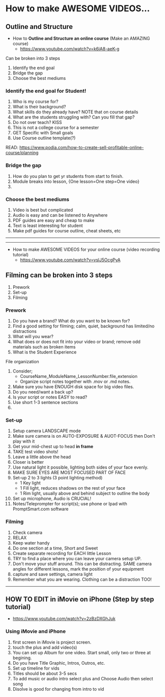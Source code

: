 # How to make AWESOME VIDEOS...


## Outline and Structure

- How to **Outline and Structure an online course** (Make an AMAZING course)
    + https://www.youtube.com/watch?v=k6iA8-aeK-g


Can be broken into 3 steps

1. Identify the end goal
2. Bridge the gap
3. Choose the best mediums

### Identify the end goal for Student!

1. Who is my course for? 
2. What is their background?
3. What skills do they already have? NOTE that on course details
4. What are the students struggling with? Can you fill that gap?
5. Do not over teach? KISS
6. This is not a college course for a semester
7. GET Specific with Small goals
8. Use Course outline template(?)

READ: https://www.podia.com/how-to-create-sell-profitable-online-course/planning

### Bridge the gap

1. How do you plan to get yr students from start to finish.
2. Module breaks into lesson, {One lesson=One step=One video}
3.

### Choose the best mediums

1. Video is best but complicated
2. Audio is easy and can be listened to Anywhere
3. PDF guides are easy and cheap to make
4. Text is least interesting for student
5. Make pdf guides for course outline, cheat sheets, etc

----------------------------------------------------------------













-----------------------------------------------------------------

- How to make AWESOME VIDEOS for your online course (video recording tutorial)
    + https://www.youtube.com/watch?v=vslJ5OcgPyA

## Filming can be broken into 3 steps

1. Prework
2. Set-up
3. Filming

### Prework

1. Do you have a brand? What do you want to be known for?
2. Find a good setting for filming; calm, quiet, background has limited/no distractions
3. What will you wear?
4. What does or does not fit into your video or brand; remove odd materials such as broken items
5. What is the Student Experience

File organization
1. Consider;
    - CourseName_ModuleName_LessonNumber.file_extension
    - Organize script notes together with .mov or .md notes. 
2. Make sure you have ENOUGH disk space for big video files.
3. Do you need/want a back up?
4.  Is your script or notes EASY to read?
5.  Use short 1-3 sentence sections
6.  

### Set-up

1. Setup camera LANDSCAPE mode
2. Make sure camera is on AUTO-EXPOSURE & AUOT-FOCUS then Don't play with it
3. Get your mid-chest up to head **in frame**
4. TAKE test video shots!
5. Leave a little above the head 
6. Closer is better
7. Use natural light it possible, lighting both sides of your face evenly.
8. MAKE SURE EYES ARE MOST FOCUSED PART OF FACE
9. Set-up 2 to 3 lights (3 point lighting method)
    + 1 Key light
    + 1 Fill light, reduces shadows on the rest of your face
    + 1 Rim light, usually above and behind subject to outline the body
10. Set up microphone, Audio is CRUCIAL!
11. Notes/Teleprompter for script(s); use phone or Ipad with PromptSmart.com software 

### Filming

1. Check camera
2. RELAX
3. Keep water handy
4. Do one section at a time, Short and Sweet
5. Create separate recording for EACH little Lesson
6. TRY to find a place where you can leave your camera setup UP.
7. Don't move your stuff around. This can be distracting. SAME camera angles for different lessons, mark the position of your equipment
8. capture and save settings, camera light
9. Remember what you are wearing. Clothing can be a distraction TOO!


-----------------------------------------------------------------------------

## HOW TO EDIT in iMovie on iPhone (Step by step tutorial)

- https://www.youtube.com/watch?v=2zBzDXGhJuk

### Using iMovie and iPhone

1. first screen in iMovie is project screen.
2. touch the plus and add video(s)
3. You can set up Album for one video. Start small, only two or three at begining.
4. Do you have Title Graphic, Intros, Outros, etc.
5. Set up timeline for vids
6. Titles should be about 3-5 secs
7. To add music or audio intro select plus and Choose Audio then select song
8. Disolve is good for changing from intro to vid




























